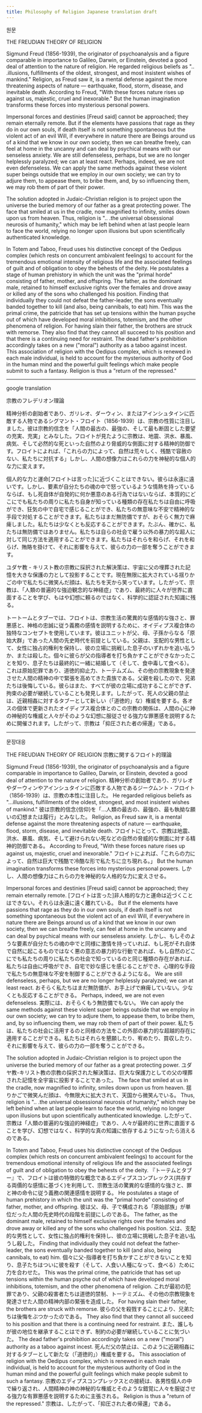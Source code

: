 ```yaml
---
title: Philosophy of Religion Japanese translation draft
---
```


원문

THE FREUDIAN THEORY OF RELIGION

Sigmund Freud (1856-1939), the originator of psychoanalysis and a figure comparable in importance to Galileo, Darwin, or Einstein, devoted a good deal of attention to the nature of religion. He regarded religious beliefs as ".. .illusions, fulfillments of the oldest, strongest, and most insistent wishes of mankind." Religion, as Freud saw it, is a mental defense against the more threatening aspects of nature — earthquake, flood, storm, disease, and inevitable death. According to Freud, "With these forces nature rises up against us, majestic, cruel and inexorable." But the human imagination transforms these forces into mysterious personal powers.

  Impersonal forces and destinies [Freud said] cannot be approached; they remain eternally remote. But if the elements have passions that rage as they do in our own souls, if death itself is not something spontaneous but the violent act of an evil Will, if everywhere in nature there are Beings around us of a kind that we know in our own society, then we can breathe freely, can feel at home in the uncanny and can deal by psychical means with our senseless anxiety. We are still defenseless, perhaps, but we are no longer helplessly paralyzed; we can at least react. Perhaps, indeed, we are not even defenseless. We can apply the same methods against these violent super beings outside that we employ in our own society; we can try to adjure them, to appease them, to bribe them, and, by so influencing them, we may rob them of part of their power.

The solution adopted in Judaic-Christian religion is to project upon the universe the buried memory of our father as a great protecting power. The face that smiled at us in the cradle, now magnified to infinity, smiles down upon us from heaven. Thus, religion is ".. .the universal obsessional neurosis of humanity," which may be left behind when at last people learn to face the world, relying no longer upon illusions but upon scientifically authenticated knowledge.

In Totem and Taboo, Freud uses his distinctive concept of the Oedipus complex (which rests on concurrent ambivalent feelings) to account for the tremendous emotional intensity of religious life and the associated feelings of guilt and of obligation to obey the behests of the deity. He postulates a stage of human prehistory in which the unit was the "primal horde" consisting of father, mother, and offspring. The father, as the dominant male, retained to himself exclusive rights over the females and drove away or killed any of the sons who challenged his position. Finding that individually they could not defeat the father-leader, the sons eventually banded together to kill (and also, being cannibals, to eat) him. This was the primal crime, the patricide that has set up tensions within the human psyche out of which have developed moral inhibitions, totemism, and the other phenomena of religion. For having slain their father, the brothers are struck with remorse. They also find that they cannot all succeed to his position and that there is a continuing need for restraint. The dead father's prohibition accordingly takes on a new ("moral") authority as a taboo against incest. This association of religion with the Oedipus complex, which is renewed in each male individual, is held to account for the mysterious authority of God in the human mind and the powerful guilt feelings which make people submit to such a fantasy. Religion is thus a "return of the repressed."

---
google translation

宗教のフレデリオン理論

精神分析の創始者であり、ガリレオ、ダーウィン、またはアインシュタインに匹敵する人物であるシグマント・フロイト（1856-1939）は、宗教の性質に注目しました。彼は宗教的信念を「人間の最古の、最強の、そして最も断固とした要望の充実、充実」とみなした。フロイトが見たように宗教は、地震、洪水、暴風、病気、そして必然的な死といった自然のより脅威的な側面に対する精神的防御です。フロイトによれば、「これらの力によって、自然は荒々しく、残酷で容赦のない、私たちに対抗する」しかし、人間の想像力はこれらの力を神秘的な個人的な力に変えます。

  個人的な力と運命[フロイトは言った]に近づくことはできない。彼らは永遠に遠いです。しかし、要素が自分たちの魂の中で怒っているような情熱を持っているならば、もし死自体が自発的に何か悪意のある行為ではないならば、本質的にどこにでも私たちの周りに私たち自身が知っている種類の存在私たちは自由に呼吸ができ、狂気の中で自宅で感じることができ、私たちの無意味な不安で精神的な手段で対処することができます。私たちはまだ無防備ですが、おそらく無力で麻痺しました。私たちは少なくとも反応することができます。たぶん、確かに、私たちは無防備ではありません。私たちは自らの社会で雇う以外の暴力的な超人に対して同じ方法を適用することができます。私たちはそれらを和らげ、それを和らげ、賄賂を掛けて、それに影響を与えて、彼らの力の一部を奪うことができます。

ユダヤ教 - キリスト教の宗教に採択された解決策は、宇宙に父の埋葬された記憶を大きな保護の力として投影することです。現在無限に拡大されている揺りかごの中で私たちに微笑んだ顔は、私たちを天から笑っています。したがって、宗教は、「人類の普遍的な強迫観念的な神経症」であり、最終的に人々が世界に直面することを学び、もはや幻想に頼るのではなく、科学的に認証された知識に残る。

トートームとタブーでは、フロイトは、宗教生活の驚異的な感情的な強さと、罪悪感と、神格の忠誠に従う義務の感情を説明するために、オイディプス複合体の独特なコンセプトを使用しています。彼はユニットが父、母、子孫からなる「原始大群」であった人間の先史時代を前提としている。父親は、支配的な男性として、女性に独占的権利を保持し、彼の立場に挑戦した息子のいずれかを追い払うか、または殺した。個々に彼らが父の指導者を打ち負かすことができなかったことを知り、息子たちは最終的に一緒に結婚して（そして、食中毒して食べる）。これは原始犯罪であり、道徳的抑止力、トーテムズム、その他の宗教現象を発達させた人間の精神の中で緊張を高めてきた貴族であ​​る。父親を殺したので、兄弟たちは後悔している。彼らはまた、すべてが彼の立場に成功することができず、拘束の必要が継続していることも発見します。したがって、死人の父親の禁止は、近親相姦に対するタブーとして新しい（「道徳的」な）権威を要する。各オスの個体で更新されたオイディプス複合体とのこの宗教の関係は、人間の心に神の神秘的な権威と人々がそのような幻想に服従させる強力な罪悪感を説明するために開催されます。したがって、宗教は「抑圧された者の帰還」である。

---
문장대응

THE FREUDIAN THEORY OF RELIGION
宗教に関するフロイト的理論

Sigmund Freud (1856-1939), the originator of psychoanalysis and a figure comparable in importance to Galileo, Darwin, or Einstein, devoted a good deal of attention to the nature of religion.
精神分析の創始者であり、ガリレオやダーウィンやアインシュタインに匹敵する人物であるジークムント・フロイト（1856-1939）は、宗教の本性に注目した。
He regarded religious beliefs as "...illusions, fulfillments of the oldest, strongest, and most insistent wishes of mankind."
彼は宗教的信念{信仰}を「...人類の最古の、最強の、最も執拗な願いの幻想または履行」とみなした。
Religion, as Freud saw it, is a mental defense against the more threatening aspects of nature — earthquake, flood, storm, disease, and inevitable death.
フロイトにとって、宗教は地震、洪水、暴風、病気、そして避けられない死などの自然の脅威的な側面に対する精神的防御である。
According to Freud, "With these forces nature rises up against us, majestic, cruel and inexorable."
フロイトによれば、「これらの力によって、自然は巨大で残酷で冷酷な形で私たちに立ち現れる。」
But the human imagination transforms these forces into mysterious personal powers.
しかし、人間の想像力はこれらの力を神秘的な人格的な力に変えさせる。

Impersonal forces and destinies [Freud said] cannot be approached; they remain eternally remote.
[フロイトは言った]非人格的な力と運命は近づくことはできない。それらは永遠に遠く離れている。
But if the elements have passions that rage as they do in our own souls, if death itself is not something spontaneous but the violent act of an evil Will, if everywhere in nature there are Beings around us of a kind that we know in our own society, then we can breathe freely, can feel at home in the uncanny and can deal by psychical means with our senseless anxiety.
しかし、もしそのような要素が自分たちの魂の中でと同様に激情を持っていれば、もし死がそれ自体で自然に起こるものではなく悪の意志の暴力的な行動であれば、もし自然のどこにでも私たちの周りに私たちの社会で知っているのと同じ種類の存在があれば、私たちは自由に呼吸ができ、自宅で妙な感じを感じることができ、心理的な手段で私たちの無意味な不安を制御することができるようになる。
We are still defenseless, perhaps, but we are no longer helplessly paralyzed; we can at least react.
おそらく私たちはまだ無防備が、お手上げで麻痺していない。少なくとも反応することができる。
Perhaps, indeed, we are not even defenseless.
実際には、おそらくもう無防備でもない。
We can apply the same methods against these violent super beings outside that we employ in our own society; we can try to adjure them, to appease them, to bribe them, and, by so influencing them, we may rob them of part of their power.
私たちは、私たちの社会に活用するのと同様の方法をこの外部の暴力的な超越的存在に適用することができる。私たちはそれらを懇願したり、宥めたり、買収したり、それに影響を与えて、彼らの力の一部を奪うことができる。

The solution adopted in Judaic-Christian religion is to project upon the universe the buried memory of our father as a great protecting power.
ユダヤ教-キリスト教の宗教の採択された解決策は、巨大な保護力としての父の埋葬された記憶を全宇宙に投影することであった。
The face that smiled at us in the cradle, now magnified to infinity, smiles down upon us from heaven.
揺りかごで微笑んだ顔は、今無限大に拡大されて、天国から微笑んでいる。
Thus, religion is ".. .the universal obsessional neurosis of humanity," which may be left behind when at last people learn to face the world, relying no longer upon illusions but upon scientifically authenticated knowledge.
したがって、宗教は「人類の普遍的な強迫的神経症」であり、人々が最終的に世界に直面することを学び、幻想ではなく、科学的な真の知識に依存するようになったら消えるのである。

In Totem and Taboo, Freud uses his distinctive concept of the Oedipus complex (which rests on concurrent ambivalent feelings) to account for the tremendous emotional intensity of religious life and the associated feelings of guilt and of obligation to obey the behests of the deity.
『トーテムとタブー』で、フロイトは彼の特徴的な概念であるエディプスコンプレックス(共存する両價的な感情に基づく)を利用して、宗教生活の驚異的な感情的な強さと、罪と神の命令に従う義務の関連感情を説明する。
He postulates a stage of human prehistory in which the unit was the "primal horde" consisting of father, mother, and offspring.
彼は父、母、子で構成される「原始部族」が単位だった人間の先史時代の段階を前提にしのである。
The father, as the dominant male, retained to himself exclusive rights over the females and drove away or killed any of the sons who challenged his position.
父は、支配的な男性として、女性に独占的権利を保持し、彼の立場に挑戦した息子を追い払うし殺した。
Finding that individually they could not defeat the father-leader, the sons eventually banded together to kill (and also, being cannibals, to eat) him.
個々に父-指導者を打ち負かすことができないことを知り、息子たちはついに彼を殺す（そして、人食い人種になって、食べる）ために力を合わせた。
This was the primal crime, the patricide that has set up tensions within the human psyche out of which have developed moral inhibitions, totemism, and the other phenomena of religion.
これが最初の犯罪であり、父親の殺害者たちは道徳的禁制、トーテミズム、その他の宗教現象を発達させた人間の精神内部の緊張を造成した。
For having slain their father, the brothers are struck with remorse.
彼らの父を殺戮することにより、兄弟たちは後悔をぶつかったのである。
They also find that they cannot all succeed to his position and that there is a continuing need for restraint.
また、誰しもが彼の地位を継承することはできず、制約の必要が継続していることに気づいた。
The dead father's prohibition accordingly takes on a new ("moral") authority as a taboo against incest.
死んだ父の禁止は、このように近親相姦に対するタブーとして新たな（「道徳的」）権威を要する。
This association of religion with the Oedipus complex, which is renewed in each male individual, is held to account for the mysterious authority of God in the human mind and the powerful guilt feelings which make people submit to such a fantasy.
宗教のエディプスコンプレックスとの接続は、各男性個人の中で繰り返され、人間精神の神の神秘的な権威とそのような錯覚に人々を服従させる強力な有罪悪感を説明するために主張される。
Religion is thus a "return of the repressed."
宗教は、したがって、「抑圧された者の帰還」である。
